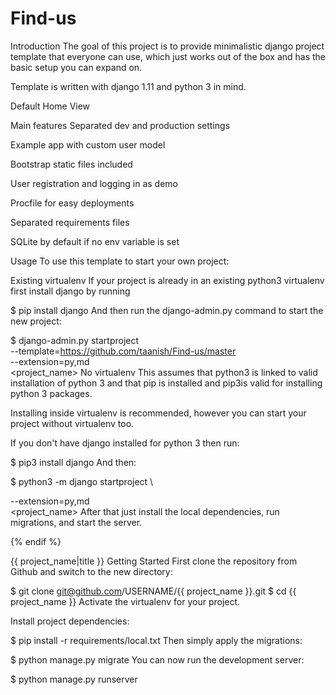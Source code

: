 # Find-us
Introduction
The goal of this project is to provide minimalistic django project template that everyone can use, which just works out of the box and has the basic setup you can expand on.

Template is written with django 1.11 and python 3 in mind.

Default Home View

Main features
Separated dev and production settings

Example app with custom user model

Bootstrap static files included

User registration and logging in as demo

Procfile for easy deployments

Separated requirements files

SQLite by default if no env variable is set

Usage
To use this template to start your own project:

Existing virtualenv
If your project is already in an existing python3 virtualenv first install django by running

$ pip install django
And then run the django-admin.py command to start the new project:

$ django-admin.py startproject \
  --template=https://github.com/taanish/Find-us/master \
  --extension=py,md \
  <project_name>
No virtualenv
This assumes that python3 is linked to valid installation of python 3 and that pip is installed and pip3is valid for installing python 3 packages.

Installing inside virtualenv is recommended, however you can start your project without virtualenv too.

If you don't have django installed for python 3 then run:

$ pip3 install django
And then:

$ python3 -m django startproject \
 
  --extension=py,md \
  <project_name>
After that just install the local dependencies, run migrations, and start the server.

{% endif %}

{{ project_name|title }}
Getting Started
First clone the repository from Github and switch to the new directory:

$ git clone git@github.com/USERNAME/{{ project_name }}.git
$ cd {{ project_name }}
Activate the virtualenv for your project.

Install project dependencies:

$ pip install -r requirements/local.txt
Then simply apply the migrations:

$ python manage.py migrate
You can now run the development server:

$ python manage.py runserver
